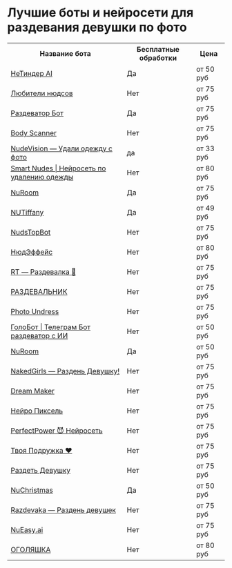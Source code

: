 <h1>Лучшие боты и нейросети для раздевания девушки по фото</h1>
<div class="table-responsive">
<table>
<tbody>
<tr>
<th>Название бота</th>
<th>Бесплатные обработки</th>
<th>Цена</th>
</tr>
<tr><td><a href="https://t.me/NeyroAI_bot?start=954291600_50" target="_blank" rel="noopener nofollow">НеТиндер AI</a></td><td>Да</td><td>от 50 руб</td></tr>
<tr><td><a href="https://t.me/Nudslovbot?start=954291600" target="_blank" rel="nofollow noopener">Любители нюдсов</a></td><td>Нет</td><td>от 75 руб</td></tr>
<tr><td><a href="https://t.me/eyesaverforkbot?start=954291600" target="_blank" rel="nofollow noopener">Раздеватор Бот</a></td><td>Да</td><td>от 75 руб</td></tr>
<tr><td><a href="https://t.me/devushku_Razdet_bot?start=954291600" target="_blank" rel="noopener nofollow">Body Scanner</a></td><td>Нет</td><td>от 75 руб</td></tr>
<tr><td><a href="https://t.me/NudeVisionBot?start=u_1dE100" target="_blank" rel="noopener nofollow">NudeVision — Удали одежду с фото</a></td><td>да</td><td>от 33 руб</td></tr>
<tr><td><a href="https://t.me/SmartNudesBot?start=954291600" target="_blank" rel="noopener nofollow">Smart Nudes | Нейросеть по удалению одежды</a></td><td>Нет</td><td>от 80 руб</td></tr>
<tr><td><a href="https://t.me/nuroom_bot?start=954291600_50" target="_blank" rel="nofollow noopener">NuRoom</a></td><td>Да</td><td>от 75 руб</td></tr>
<tr><td><a href="https://t.me/NuTiffany_bot?start=954291600_50" target="_blank" rel="noopener nofollow">NUTiffany</a></td><td>Да</td><td>от 49 руб</td></tr>
<tr><td><a href="https://t.me/NudsTopBotbot?start=954291600" target="_blank" rel="nofollow noopener">NudsTopBot</a></td><td>Нет</td><td>от 75 руб</td></tr>
<tr><td><a href="https://t.me/NudeEphesusBot?start=954291600" target="_blank" rel="noopener nofollow">НюдЭффейс</a></td><td>Нет</td><td>от 80 руб</td></tr>
<tr><td><a href="https://t.me/rt_razdevalka_bot?start=954291600" target="_blank" rel="nofollow noopener">RT — Раздевалка 🍓</a></td><td>Нет</td><td>от 75 руб</td></tr>
<tr><td><a href="https://t.me/Razdevalnikk_bot?start=954291600" target="_blank" rel="nofollow noopener">РАЗДЕВАЛЬНИК</a></td><td>Нет</td><td>от 75 руб</td></tr>
<tr><td><a href="https://t.me/Photo_Undress_official_Bot?start=r_1dE100" target="_blank" rel="nofollow noopener">Photo Undress</a></td><td>Нет</td><td>от 75 руб</td></tr>
<tr><td><a href="https://t.me/RazdetDevyshky_bot?start=954291600" target="_blank" rel="noopener nofollow">ГолоБот | Телеграм Бот раздеватор с ИИ</a></td><td>Нет</td><td>от 50 руб</td></tr>
<tr><td><a href="https://t.me/nuroom_bot?start=954291600_50" target="_blank" rel="noopener nofollow">NuRoom</a></td><td>Да</td><td>от 50 руб</td></tr>
<tr><td><a href="https://t.me/Podruga_DeepBot?start=954291600" target="_blank" rel="nofollow noopener">NakedGirls — Раздень Девушку!</a></td><td>Нет</td><td>от 75 руб</td></tr>
<tr><td><a href="http://t.me/DreamMakerAl_bot?start=par-aJMdBCNYCe" target="_blank" rel="nofollow noopener">Dream Maker</a></td><td>Нет</td><td>от 75 руб</td></tr>
<tr><td><a href="https://t.me/NeuroPixelBot?start=954291600" target="_blank" rel="nofollow noopener">Нейро Пиксель</a></td><td>Нет</td><td>от 75 руб</td></tr>
<tr><td><a href="https://t.me/PerfectPowerAIRobot?start=954291600" target="_blank" rel="nofollow noopener">PerfectPower 😈 Нейросеть</a></td><td>Нет</td><td>от 75 руб</td></tr>
<tr><td><a href="https://t.me/neiroset_podruga_bot?start=ldevwhCTcpY" target="_blank" rel="nofollow noopener">Твоя Подружка ❤️</a></td><td>Нет</td><td>от 75 руб</td></tr>
<tr><td><a href="https://t.me/KUPIT_UC_PUBG_Bot?start=954291600" target="_blank" rel="nofollow noopener">Раздеть Девушку</a></td><td>Нет</td><td>от 75 руб</td></tr>
<tr><td><a href="https://t.me/NuChristmasBot?start=954291600_50" target="_blank" rel="noopener nofollow">NuChristmas</a></td><td>Да</td><td>от 50 руб</td></tr>
<tr><td><a href="https://t.me/Razdevaka2bot?start=ref-954291600" target="_blank" rel="nofollow noopener">Razdevaka — Раздень девушек</a></td><td>Нет</td><td>от 75 руб</td></tr>
<tr><td><a href="https://t.me/NuEasyBot?start=954291600" target="_blank" rel="nofollow noopener">NuEasy.ai</a></td><td>Нет</td><td>от 75 руб</td></tr>
<tr><td><a href="https://t.me/ogolashkabot?start=954291600" target="_blank" rel="noopener nofollow">ОГОЛЯШКА</a></td><td>Нет</td><td>от 80 руб</td></tr>
</tbody>
</table>
</div>
